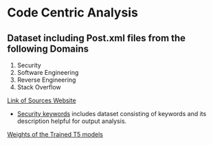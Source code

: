 # Code Centric Analysis


## Dataset including Post.xml files from the following Domains 
1. Security
2. Software Engineering
3. Reverse Engineering
4. Stack Overflow

[Link of Sources Website](https://archive.org/search.php?query=creator%3A%22Stack+Exchange%2C+Inc.%22&and[]=subject%3A%22Stack+Exchange+Data+Dump%22)

* [Security keywords](https://www.sans.org/security-resources/glossary-of-terms/) includes dataset consisting of keywords and its description helpful for output analysis.

[Weights of the Trained T5 models](https://drive.google.com/drive/folders/1yanJTrcLmwda4C3QlQ8YfPsxFA0NdtoU?usp=sharing)
